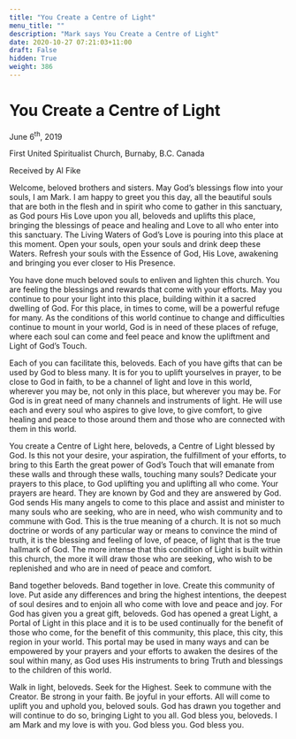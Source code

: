 ```yaml
---
title: "You Create a Centre of Light"
menu_title: ""
description: "Mark says You Create a Centre of Light"
date: 2020-10-27 07:21:03+11:00
draft: False
hidden: True
weight: 386
---
```

# You Create a Centre of Light

June 6<sup>th</sup>, 2019

First United Spiritualist Church, Burnaby, B.C. Canada

Received by Al Fike


Welcome, beloved brothers and sisters. May God’s blessings flow into your souls, I am Mark. I am happy to greet you this day, all the beautiful souls that are both in the flesh and in spirit who come to gather in this sanctuary, as God pours His Love upon you all, beloveds and uplifts this place, bringing the blessings of peace and healing and Love to all who enter into this sanctuary. The Living Waters of God’s Love is pouring into this place at this moment. Open your souls, open your souls and drink deep these Waters. Refresh your souls with the Essence of God, His Love, awakening and bringing you ever closer to His Presence. 

You have done much beloved souls to enliven and lighten this church. You are feeling the blessings and rewards that come with your efforts. May you continue to pour your light into this place, building within it a sacred dwelling of God. For this place, in times to come, will be a powerful refuge for many. As the conditions of this world continue to change and difficulties continue to mount in your world, God is in need of these places of refuge, where each soul can come and feel peace and know the upliftment and Light of God’s Touch. 

Each of you can facilitate this, beloveds. Each of you have gifts that can be used by God to bless many. It is for you to uplift yourselves in prayer, to be close to God in faith, to be a channel of light and love in this world, wherever you may be, not only in this place, but wherever you may be. For God is in great need of many channels and instruments of light. He will use each and every soul who aspires to give love, to give comfort, to give healing and peace to those around them and those who are connected with them in this world. 

You create a Centre of Light here, beloveds, a Centre of Light blessed by God. Is this not your desire, your aspiration, the fulfillment of your efforts, to bring to this Earth the great power of God’s Touch that will emanate from these walls and through these walls, touching many souls? Dedicate your prayers to this place, to God uplifting you and uplifting all who come. Your prayers are heard. They are known by God and they are answered by God. God sends His many angels to come to this place and assist and minister to many souls who are seeking, who are in need, who wish community and to commune with God. This is the true meaning of a church. It is not so much doctrine or words of any particular way or means to convince the mind of truth, it is the blessing and feeling of love, of peace, of light that is the true hallmark of God. The more intense that this condition of Light is built within this church, the more it will draw those who are seeking, who wish to be replenished and who are in need of peace and comfort. 

Band together beloveds. Band together in love. Create this community of love. Put aside any differences and bring the highest intentions, the deepest of soul desires and to enjoin all who come with love and peace and joy. For God has given you a great gift, beloveds. God has opened a great Light, a Portal of Light in this place and it is to be used continually for the benefit of those who come, for the benefit of this community, this place, this city, this region in your world. This portal may be used in many ways and can be empowered by your prayers and your efforts to awaken the desires of the soul within many, as God uses His instruments to bring Truth and blessings to the children of this world. 

Walk in light, beloveds. Seek for the Highest. Seek to commune with the Creator. Be strong in your faith. Be joyful in your efforts. All will come to uplift you and uphold you, beloved souls. God has drawn you together and will continue to do so, bringing Light to you all. God bless you, beloveds. I am Mark and my love is with you. God bless you. God bless you.